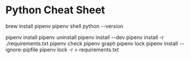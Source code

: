 # Python Cheat Sheet

brew install pipenv
pipenv shell
python --version

pipenv install <name>
pipenv uninstall <name>
pipenv install <name> --dev
pipenv install -r ./requirements.txt
pipenv check
pipenv graph
pipenv lock
pipenv install --ignore-pipfile
pipenv lock -r > requirements.txt 
